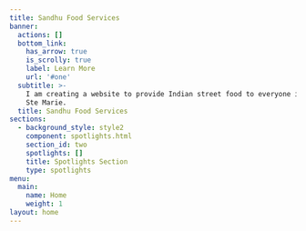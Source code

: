```yaml
---
title: Sandhu Food Services
banner:
  actions: []
  bottom_link:
    has_arrow: true
    is_scrolly: true
    label: Learn More
    url: '#one'
  subtitle: >-
    I am creating a website to provide Indian street food to everyone in Sault
    Ste Marie.
  title: Sandhu Food Services
sections:
  - background_style: style2
    component: spotlights.html
    section_id: two
    spotlights: []
    title: Spotlights Section
    type: spotlights
menu:
  main:
    name: Home
    weight: 1
layout: home
---
```



